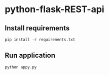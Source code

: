 # python-flask-REST-api

## Install requirements 


```python
pip install -r requirements.txt

```

## Run application
```python
python appy.py
```
